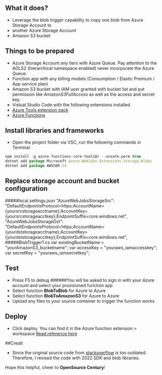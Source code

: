 ## What it does?

- Leverage the blob trigger capability to copy one blob from Azure Storage Account to
 - another Azure Storage Account
 - Amazon S3 bucket

## Things to be prepared

- Azure Storage Account any tiers with Azure Queue. Pay attention to the ADLS2 (hierarchical namespace enabled) never incorporate the Azure Queue.
- Function app with any billing models (Consumption / Elastic Premium / App service plan)
- Amazon S3 bucket with IAM user granted with bucket list and put permission like *AmazonS3FullAccess* as well as the access and secret key.
- Vistual Studio Code with the following extensions installed
 - [Azure Tools extension pack](https://marketplace.visualstudio.com/items?itemName=ms-vscode.vscode-node-azure-pack)
 - [Azure Functions](https://marketplace.visualstudio.com/items?itemName=ms-azuretools.vscode-azurefunctions)



## Install libraries and frameworks
- Open the project folder via VSC, run the following commands in Terminal.
```javascript
npm install -g azure-functions-core-tools@4 --unsafe-perm true  
dotnet add package Microsoft.Azure.WebJobs.Extensions.Storage.Blobs
dotnet add package AWSSDK.S3
```

## Replace storage account and  bucket configuration
#####local.settings.json
    "AzureWebJobsStorageSrc": "DefaultEndpointsProtocol=https;AccountName={yoursrcstorageacctname};AccountKey={yoursrcstorageacctkey};EndpointSuffix=core.windows.net",
    "AzureWebJobsStorageDst": "DefaultEndpointsProtocol=https;AccountName={yourdststorageacctname};AccountKey={yourdststorageacctkey};EndpointSuffix=core.windows.net",
#####BlobTrigger1.cs
            var existingBucketName = "yourAmazonS3_bucketname";
            var accessKey = "youraws_iamaccesskey";
            var secretKey = "youraws_iamsecretkey";

## Test
- Press F5 to debug
######You will be asked to sign in with your Azure account and select your provisioned function app
- Select function **BlobToBlob** for Azure to Azure
- Select function **BlobToAmazonS3** for Azure to Azure
- Upload any files to your source container to trigger the function works.

## Deploy
- Click deploy. You can find it in the Azure function extension > workspace
[Read reference here](https://learn.microsoft.com/en-us/azure/azure-functions/functions-develop-vs-code?source=recommendations&tabs=csharp#republish-project-files)

##Credit
- Since the original source code from [stackoverflow](https://stackoverflow.com/questions/46861723/copy-from-azure-blob-to-aws-s3-using-c-sharp) is too outdated. Therefore, I revised the code with 2022 SDK and blob libraries.

Hope this helpful, cheer to **OpenSource Century**!
